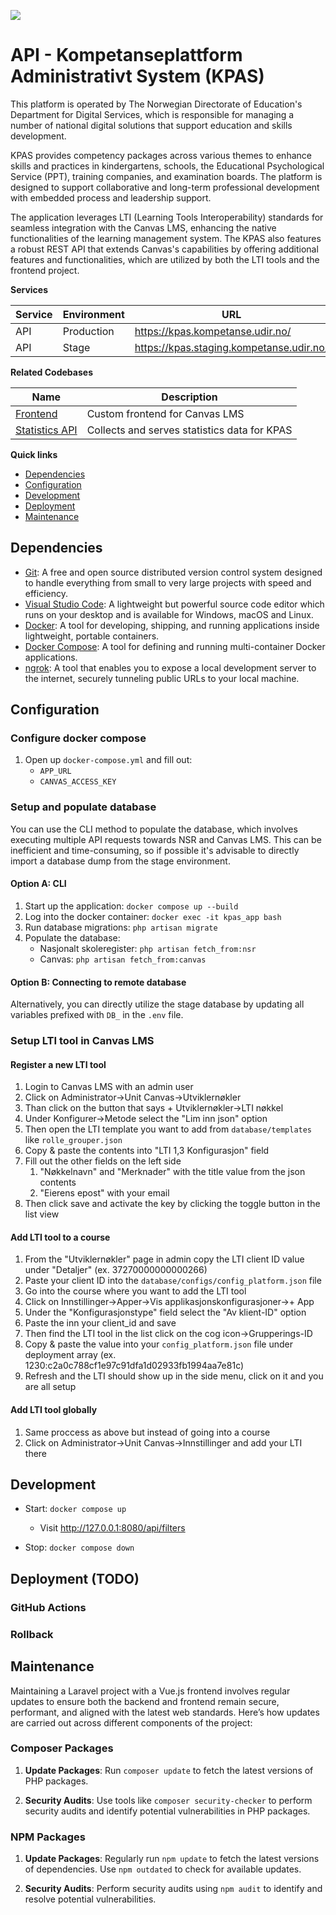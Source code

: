 ![](https://imgur.com/XWVOBSH.png "")

# API - Kompetanseplattform Administrativt System (KPAS)

This platform is operated by The Norwegian Directorate of Education's Department for Digital Services, which is responsible for managing a number of national digital solutions that support education and skills development.

KPAS provides competency packages across various themes to enhance skills and practices in kindergartens, schools, the Educational Psychological Service (PPT), training companies, and examination boards. The platform is designed to support collaborative and long-term professional development with embedded process and leadership support.

The application leverages LTI (Learning Tools Interoperability) standards for seamless integration with the Canvas LMS, enhancing the native functionalities of the learning management system. The KPAS also features a robust REST API that extends Canvas's capabilities by offering additional features and functionalities, which are utilized by both the LTI tools and the frontend project.

**Services**

| Service | Environment | URL |
|---------|-------------|-----|
| API | Production | https://kpas.kompetanse.udir.no/ |
| API | Stage | https://kpas.staging.kompetanse.udir.no/ |

**Related Codebases**

| Name | Description |
|------|-------------|
| [Frontend](https://github.com/matematikk-mooc/frontend/) | Custom frontend for Canvas LMS |
| [Statistics API](https://github.com/matematikk-mooc/statistics-api/) | Collects and serves statistics data for KPAS |

**Quick links**

- [Dependencies](#dependencies)
- [Configuration](#configuration)
- [Development](#development)
- [Deployment](#deployment)
- [Maintenance](#maintenance)

## Dependencies

- [Git](https://git-scm.com/): A free and open source distributed version control system designed to handle everything from small to very large projects with speed and efficiency.
- [Visual Studio Code](https://code.visualstudio.com/): A lightweight but powerful source code editor which runs on your desktop and is available for Windows, macOS and Linux.
- [Docker](https://docs.docker.com/get-docker/): A tool for developing, shipping, and running applications inside lightweight, portable containers.
- [Docker Compose](https://docs.docker.com/compose/install/): A tool for defining and running multi-container Docker applications.
- [ngrok](https://ngrok.com/download/): A tool that enables you to expose a local development server to the internet, securely tunneling public URLs to your local machine.

## Configuration

### Configure docker compose

1. Open up `docker-compose.yml` and fill out:
    - `APP_URL`
    - `CANVAS_ACCESS_KEY`

### Setup and populate database

You can use the CLI method to populate the database, which involves executing multiple API requests towards NSR and Canvas LMS. This can be inefficient and time-consuming, so if possible it's advisable to directly import a database dump from the stage environment.

#### Option A: CLI

1. Start up the application: `docker compose up --build`
1. Log into the docker container: `docker exec -it kpas_app bash`
2. Run database migrations: `php artisan migrate`
3. Populate the database:
    - Nasjonalt skoleregister: `php artisan fetch_from:nsr`
    - Canvas: `php artisan fetch_from:canvas`

#### Option B: Connecting to remote database

Alternatively, you can directly utilize the stage database by updating all variables prefixed with `DB_` in the `.env` file.

### Setup LTI tool in Canvas LMS

#### Register a new LTI tool

1. Login to Canvas LMS with an admin user
1. Click on Administrator->Unit Canvas->Utviklernøkler
1. Than click on the button that says + Utviklernøkler->LTI nøkkel
1. Under Konfigurer->Metode select the "Lim inn json" option
1. Then open the LTI template you want to add from `database/templates` like `rolle_grouper.json`
1. Copy & paste the contents into "LTI 1,3 Konfigurasjon" field
1. Fill out the other fields on the left side
    1. "Nøkkelnavn" and "Merknader" with the title value from the json contents
    1. "Eierens epost" with your email
1. Then click save and activate the key by clicking the toggle button in the list view

#### Add LTI tool to a course

1. From the "Utviklernøkler" page in admin copy the LTI client ID value under "Detaljer" (ex. 37270000000000266)
1. Paste your client ID into the `database/configs/config_platform.json` file
1. Go into the course where you want to add the LTI tool
1. Click on Innstillinger->Apper->Vis applikasjonskonfigurasjoner->+ App
1. Under the "Konfigurasjonstype" field select the "Av klient-ID" option
1. Paste the inn your client_id and save
1. Then find the LTI tool in the list click on the cog icon->Grupperings-ID
1. Copy & paste the value into your `config_platform.json` file under deployment array (ex. 1230:c2a0c788cf1e97c91dfa1d02933fb1994aa7e81c)
1. Refresh and the LTI should show up in the side menu, click on it and you are all setup

#### Add LTI tool globally

1. Same proccess as above but instead of going into a course
1. Click on Administrator->Unit Canvas->Innstillinger and add your LTI there

## Development

- Start: `docker compose up`
    - Visit http://127.0.0.1:8080/api/filters

- Stop: `docker compose down`

## Deployment (TODO)

### GitHub Actions

### Rollback


## Maintenance

Maintaining a Laravel project with a Vue.js frontend involves regular updates to ensure both the backend and frontend remain secure, performant, and aligned with the latest web standards. Here’s how updates are carried out across different components of the project:

### Composer Packages

1. **Update Packages**: Run `composer update` to fetch the latest versions of PHP packages.

1. **Security Audits**: Use tools like `composer security-checker` to perform security audits and identify potential vulnerabilities in PHP packages.

### NPM Packages

1. **Update Packages**: Regularly run `npm update` to fetch the latest versions of dependencies. Use `npm outdated` to check for available updates.

1. **Security Audits**: Perform security audits using `npm audit` to identify and resolve potential vulnerabilities.
